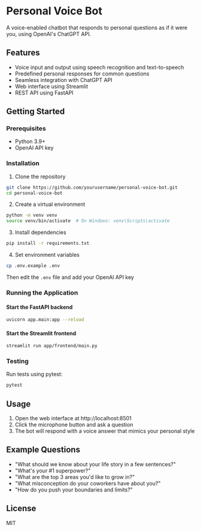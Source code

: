 # Personal Voice Bot

A voice-enabled chatbot that responds to personal questions as if it were you, using OpenAI's ChatGPT API.

## Features

- Voice input and output using speech recognition and text-to-speech
- Predefined personal responses for common questions
- Seamless integration with ChatGPT API
- Web interface using Streamlit
- REST API using FastAPI

## Getting Started

### Prerequisites

- Python 3.9+
- OpenAI API key

### Installation

1. Clone the repository
```bash
git clone https://github.com/yourusername/personal-voice-bot.git
cd personal-voice-bot
```

2. Create a virtual environment
```bash
python -m venv venv
source venv/bin/activate  # On Windows: venv\Scripts\activate
```

3. Install dependencies
```bash
pip install -r requirements.txt
```

4. Set environment variables
```bash
cp .env.example .env
```
Then edit the `.env` file and add your OpenAI API key

### Running the Application

#### Start the FastAPI backend
```bash
uvicorn app.main:app --reload
```

#### Start the Streamlit frontend
```bash
streamlit run app/frontend/main.py
```

### Testing

Run tests using pytest:
```bash
pytest
```

## Usage

1. Open the web interface at http://localhost:8501
2. Click the microphone button and ask a question
3. The bot will respond with a voice answer that mimics your personal style

## Example Questions

- "What should we know about your life story in a few sentences?"
- "What's your #1 superpower?"
- "What are the top 3 areas you'd like to grow in?"
- "What misconception do your coworkers have about you?"
- "How do you push your boundaries and limits?"

## License

MIT 